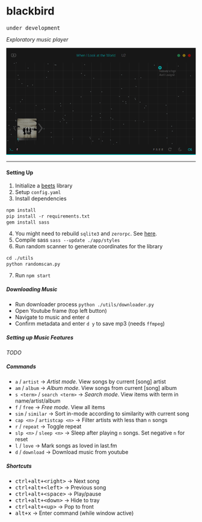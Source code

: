 # blackbird

<kbd>under development</kbd>

*Exploratory music player*

![screen](images/screen.gif)

---

#### Setting Up

1. Initialize a [beets](http://beets.io) library
2. Setup `config.yaml`
3. Install dependencies

  ```
  npm install
  pip install -r requirements.txt
  gem install sass
  ```
4. You might need to rebuild `sqlite3` and `zerorpc`. See [here](http://electron.atom.io/docs/latest/tutorial/using-native-node-modules/).
5. Compile sass `sass --update ./app/styles`
6. Run random scanner to generate coordinates for the library

  ```
  cd ./utils
  python randomscan.py
  ```
7. Run `npm start`

##### Downloading Music

- Run downloader process `python ./utils/downloader.py`
- Open Youtube frame (top left button)
- Navigate to music and enter `d`
- Confirm metadata and enter `d y` to save mp3 (needs `ffmpeg`)

##### Setting up Music Features

*TODO*

##### Commands

- `a` / `artist` → *Artist mode*. View songs by current [song] artist
- `am` / `album` → *Album mode*. View songs from current [song] album
- `s <term>` / `search <term>` → *Search mode*. View items with term in name/artist/album
- `f` / `free` → *Free mode*. View all items
- `sim` / `similar` → Sort in-mode according to similarity with current song
- `cap <n>` / `artistcap <n>` → Filter artists with less than `n` songs
- `r` / `repeat` → Toggle repeat
- `slp <n>` / `sleep <n>` → Sleep after playing `n` songs. Set negative `n` for reset
- `l` / `love` → Mark songs as loved in last.fm
- `d` / `download` → Download music from youtube

##### Shortcuts

- <kbd>ctrl+alt+\<right\></kbd> → Next song
- <kbd>ctrl+alt+\<left\></kbd> → Previous song
- <kbd>ctrl+alt+\<space\></kbd> → Play/pause
- <kbd>ctrl+alt+\<down\></kbd> → Hide to tray
- <kbd>ctrl+alt+\<up\></kbd> → Pop to front
- <kbd>alt+x</kbd> → Enter command (while window active)
